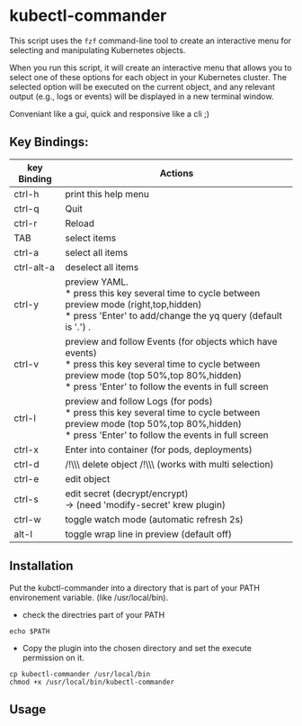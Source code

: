 # kubectl-commander

This script uses the `fzf` command-line tool to create an interactive menu for selecting and manipulating Kubernetes objects.

When you run this script, it will create an interactive menu that allows you to select one of these options for each object in your Kubernetes cluster. The selected option will be executed on the current object, and any relevant output (e.g., logs or events) will be displayed in a new terminal window.

Conveniant like a gui, quick and responsive like a cli ;)

## Key Bindings:

| key Binding     | Actions                                                        |
|-----------------|----------------------------------------------------------------|
| ctrl-h          | print this help menu                                           |
| ctrl-q          | Quit                                                           |
| ctrl-r          | Reload                                                         |
| TAB             | select items                                                   |
| ctrl-a          | select all items                                               |
| ctrl-alt-a      | deselect all items                                             |
| ctrl-y          | preview YAML.<br>* press this key several time to cycle between preview mode (right,top,hidden)<br>* press 'Enter' to add/change the yq query (default is '.') .           |
| ctrl-v          | preview and follow Events (for objects which have events)<br>* press this key several time to cycle between preview mode (top 50%,top 80%,hidden)<br>* press 'Enter' to follow the events in full screen |
| ctrl-l          | preview and follow Logs (for pods)<br>* press this key several time to cycle between preview mode (top 50%,top 80%,hidden)<br>* press 'Enter' to follow the events in full screen            |
| ctrl-x          | Enter into container (for pods, deployments)                   |
| ctrl-d          | /!\\\\\ delete object /!\\\\\ (works with multi selection)     |
| ctrl-e          | edit object                                                    |
| ctrl-s          | edit secret (decrypt/encrypt)<br>-> (need 'modify-secret' krew plugin)|
| ctrl-w          | toggle watch mode (automatic refresh 2s)                       |
| alt-l           | toggle wrap line in preview (default off)                      |


## Installation

Put the kubctl-commander into a directory that is part of your PATH environement variable. (like /usr/local/bin).

- check the directries part of your PATH
```
echo $PATH
```

- Copy the plugin into the chosen directory and set the execute permission on it.
```
cp kubectl-commander /usr/local/bin
chmod +x /usr/local/bin/kubectl-commander
```

## Usage

